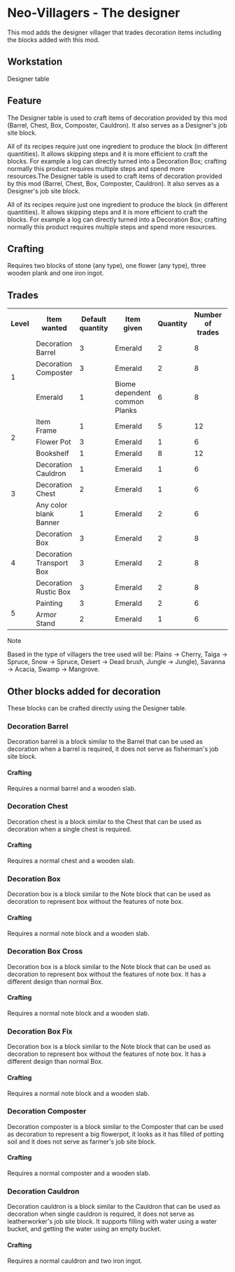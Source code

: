 # Neo-Villagers - The designer

This mod adds the designer villager that trades decoration items including the blocks added with this mod.

## Workstation
Designer table

## Feature
The Designer table is used to craft items of decoration provided by this mod (Barrel, Chest, Box, Composter, Cauldron). It also serves as a Designer's job site block.

All of its recipes require just one ingredient to produce the block (in different quantities). It allows skipping steps and it is more efficient to craft the blocks. For example a log can directly turned into a Decoration Box; crafting normally this product requires multiple steps and spend more resources.The Designer table is used to craft items of decoration provided by this mod (Barrel, Chest, Box, Composter, Cauldron). It also serves as a Designer's job site block.

All of its recipes require just one ingredient to produce the block (in different quantities). It allows skipping steps and it is more efficient to craft the blocks. For example a log can directly turned into a Decoration Box; crafting normally this product requires multiple steps and spend more resources.

## Crafting
Requires two blocks of stone (any type), one flower (any type), three wooden plank and one iron ingot.

## Trades
<table>
  <tr>
    <th style="width:10%">Level</th>
    <th style="width:10%">Item wanted</th><th style="width:10%">Default quantity</th>
    <th style="width:10%">Item given</th><th style="width:10%">Quantity</th>
    <th style="width:10%">Number of trades</th><th style="width:10%">XP</th>
  </tr>
  <tr>
    <td rowspan=3>1</td>
    <td>Decoration Barrel</td><td>3</td>
    <td>Emerald</td><td>2</td>
    <td>8</td><td>4</td>
  </tr>
  <tr>
    <td>Decoration Composter</td><td>3</td>
    <td>Emerald</td><td>2</td>
    <td>8</td><td>4</td>
  </tr>
  <tr>
    <td>Emerald</td><td>1</td>
    <td>Biome dependent common <br>Planks</td><td>6</td>
    <td>8</td><td>4</td>
  </tr>
  <tr>
    <td rowspan=3>2</td>
    <td>Item Frame</td><td>1</td>
    <td>Emerald</td><td>5</td>
    <td>12</td><td>6</td>
  </tr>
  <tr>
    <td>Flower Pot</td><td>3</td>
    <td>Emerald</td><td>1</td>
    <td>6</td><td>4</td>
  </tr>
  <tr>
    <td>Bookshelf</td><td>1</td>
    <td>Emerald</td><td>8</td>
    <td>12</td><td>2</td>
  </tr>
  <tr>
    <td rowspan=3>3</td>
    <td>Decoration Cauldron</td><td>1</td>
    <td>Emerald</td><td>1</td>
    <td>6</td><td>4</td>
  </tr>
  <tr>
    <td>Decoration Chest</td><td>2</td>
    <td>Emerald</td><td>1</td>
    <td>6</td><td>4</td>
  </tr>
  <tr>
    <td>Any color blank Banner</td><td>1</td>
    <td>Emerald</td><td>2</td>
    <td>6</td><td>6</td>
  </tr>
  <tr>
    <td rowspan=3>4</td>
    <td>Decoration Box</td><td>3</td>
    <td>Emerald</td><td>2</td>
    <td>8</td><td>6</td>
  </tr>
  <tr>
    <td>Decoration Transport Box</td><td>3</td>
    <td>Emerald</td><td>2</td>
    <td>8</td><td>6</td>
  </tr>
  <tr>
    <td>Decoration Rustic Box</td><td>3</td>
    <td>Emerald</td><td>2</td>
    <td>8</td><td>6</td>
  </tr>
  <tr>
    <td rowspan=2>5</td>
    <td>Painting</td><td>3</td>
    <td>Emerald</td><td>2</td>
    <td>6</td><td>4</td>
  </tr>
  <tr>
    <td>Armor Stand</td><td>2</td>
    <td>Emerald</td><td>1</td>
    <td>6</td><td>4</td>
  </tr>
</table>

> [!NOTE]
> Based in the type of villagers the tree used will be: Plains -> Cherry, Taiga -> Spruce, Snow -> Spruce, Desert -> Dead brush, Jungle -> Jungle), Savanna -> Acacia, Swamp -> Mangrove.

## Other blocks added for decoration
These blocks can be crafted directly using the Designer table.

### Decoration Barrel
Decoration barrel is a block similar to the Barrel that can be used as decoration when a barrel is required, it does not serve as fisherman's job site block.

#### Crafting
Requires a normal barrel and a wooden slab.

### Decoration Chest
Decoration chest is a block similar to the Chest that can be used as decoration when a single chest is required.

#### Crafting
Requires a normal chest and a wooden slab.

### Decoration Box
Decoration box is a block similar to the Note block that can be used as decoration to represent box without the features of note box.

#### Crafting
Requires a normal note block and a wooden slab.

### Decoration Box Cross
Decoration box is a block similar to the Note block that can be used as decoration to represent box without the features of note box. It has a different design than normal Box.

#### Crafting
Requires a normal note block and a wooden slab.

### Decoration Box Fix
Decoration box is a block similar to the Note block that can be used as decoration to represent box without the features of note box. It has a different design than normal Box.

#### Crafting
Requires a normal note block and a wooden slab.

### Decoration Composter
Decoration composter is a block similar to the Composter that can be used as decoration to represent a big flowerpot, it looks as it has filled of potting soil and it does not serve as farmer's job site block.

#### Crafting
Requires a normal composter and a wooden slab.

### Decoration Cauldron
Decoration cauldron is a block similar to the Cauldron that can be used as decoration when single cauldron is required, it does not serve as leatherworker's job site block. It supports filling with water using a water bucket, and getting the water using an empty bucket.

#### Crafting
Requires a normal cauldron and two iron ingot.
